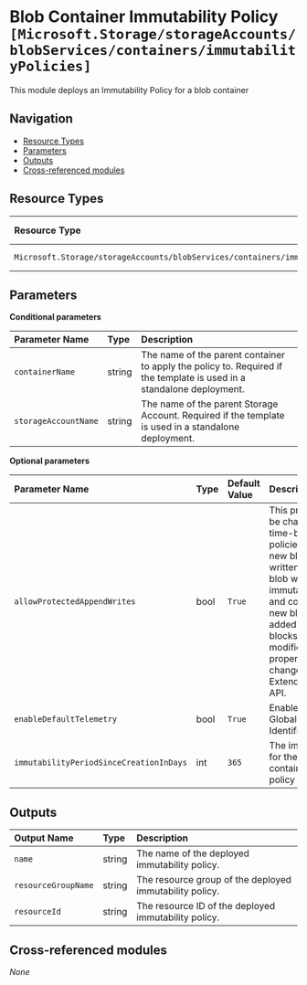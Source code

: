 # Blob Container Immutability Policy `[Microsoft.Storage/storageAccounts/blobServices/containers/immutabilityPolicies]`

This module deploys an Immutability Policy for a blob container

## Navigation

- [Resource Types](#Resource-Types)
- [Parameters](#Parameters)
- [Outputs](#Outputs)
- [Cross-referenced modules](#Cross-referenced-modules)

## Resource Types

| Resource Type | API Version |
| :-- | :-- |
| `Microsoft.Storage/storageAccounts/blobServices/containers/immutabilityPolicies` | [2022-09-01](https://learn.microsoft.com/en-us/azure/templates/Microsoft.Storage/2022-09-01/storageAccounts/blobServices/containers/immutabilityPolicies) |

## Parameters

**Conditional parameters**

| Parameter Name | Type | Description |
| :-- | :-- | :-- |
| `containerName` | string | The name of the parent container to apply the policy to. Required if the template is used in a standalone deployment. |
| `storageAccountName` | string | The name of the parent Storage Account. Required if the template is used in a standalone deployment. |

**Optional parameters**

| Parameter Name | Type | Default Value | Description |
| :-- | :-- | :-- | :-- |
| `allowProtectedAppendWrites` | bool | `True` | This property can only be changed for unlocked time-based retention policies. When enabled, new blocks can be written to an append blob while maintaining immutability protection and compliance. Only new blocks can be added and any existing blocks cannot be modified or deleted. This property cannot be changed with ExtendImmutabilityPolicy API. |
| `enableDefaultTelemetry` | bool | `True` | Enable telemetry via a Globally Unique Identifier (GUID). |
| `immutabilityPeriodSinceCreationInDays` | int | `365` | The immutability period for the blobs in the container since the policy creation, in days. |


## Outputs

| Output Name | Type | Description |
| :-- | :-- | :-- |
| `name` | string | The name of the deployed immutability policy. |
| `resourceGroupName` | string | The resource group of the deployed immutability policy. |
| `resourceId` | string | The resource ID of the deployed immutability policy. |

## Cross-referenced modules

_None_
